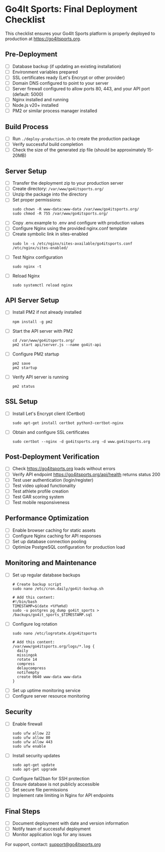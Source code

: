 # Go4It Sports: Final Deployment Checklist

This checklist ensures your Go4It Sports platform is properly deployed to production at https://go4itsports.org.

## Pre-Deployment

- [ ] Database backup (if updating an existing installation)
- [ ] Environment variables prepared
- [ ] SSL certificates ready (Let's Encrypt or other provider)
- [ ] Domain DNS configured to point to your server
- [ ] Server firewall configured to allow ports 80, 443, and your API port (default: 5000)
- [ ] Nginx installed and running
- [ ] Node.js v20+ installed
- [ ] PM2 or similar process manager installed

## Build Process

- [ ] Run `./deploy-production.sh` to create the production package
- [ ] Verify successful build completion
- [ ] Check the size of the generated zip file (should be approximately 15-20MB)

## Server Setup

- [ ] Transfer the deployment zip to your production server
- [ ] Create directory: `/var/www/go4itsports.org/`
- [ ] Unzip the package into the directory
- [ ] Set proper permissions:
  ```
  sudo chown -R www-data:www-data /var/www/go4itsports.org/
  sudo chmod -R 755 /var/www/go4itsports.org/
  ```
- [ ] Copy .env.example to .env and configure with production values
- [ ] Configure Nginx using the provided nginx.conf template
- [ ] Create symbolic link in sites-enabled
  ```
  sudo ln -s /etc/nginx/sites-available/go4itsports.conf /etc/nginx/sites-enabled/
  ```
- [ ] Test Nginx configuration
  ```
  sudo nginx -t
  ```
- [ ] Reload Nginx
  ```
  sudo systemctl reload nginx
  ```

## API Server Setup

- [ ] Install PM2 if not already installed
  ```
  npm install -g pm2
  ```
- [ ] Start the API server with PM2
  ```
  cd /var/www/go4itsports.org/
  pm2 start api/server.js --name go4it-api
  ```
- [ ] Configure PM2 startup
  ```
  pm2 save
  pm2 startup
  ```
- [ ] Verify API server is running
  ```
  pm2 status
  ```

## SSL Setup

- [ ] Install Let's Encrypt client (Certbot)
  ```
  sudo apt-get install certbot python3-certbot-nginx
  ```
- [ ] Obtain and configure SSL certificates
  ```
  sudo certbot --nginx -d go4itsports.org -d www.go4itsports.org
  ```

## Post-Deployment Verification

- [ ] Check https://go4itsports.org loads without errors
- [ ] Verify API endpoint https://go4itsports.org/api/health returns status 200
- [ ] Test user authentication (login/register)
- [ ] Test video upload functionality
- [ ] Test athlete profile creation
- [ ] Test GAR scoring system
- [ ] Test mobile responsiveness

## Performance Optimization

- [ ] Enable browser caching for static assets
- [ ] Configure Nginx caching for API responses
- [ ] Set up database connection pooling
- [ ] Optimize PostgreSQL configuration for production load

## Monitoring and Maintenance

- [ ] Set up regular database backups
  ```
  # Create backup script
  sudo nano /etc/cron.daily/go4it-backup.sh
  
  # Add this content:
  #!/bin/bash
  TIMESTAMP=$(date +%Y%m%d)
  sudo -u postgres pg_dump go4it_sports > /backups/go4it_sports_$TIMESTAMP.sql
  ```
- [ ] Configure log rotation
  ```
  sudo nano /etc/logrotate.d/go4itsports
  
  # Add this content:
  /var/www/go4itsports.org/logs/*.log {
    daily
    missingok
    rotate 14
    compress
    delaycompress
    notifempty
    create 0640 www-data www-data
  }
  ```
- [ ] Set up uptime monitoring service
- [ ] Configure server resource monitoring

## Security

- [ ] Enable firewall
  ```
  sudo ufw allow 22
  sudo ufw allow 80
  sudo ufw allow 443
  sudo ufw enable
  ```
- [ ] Install security updates
  ```
  sudo apt-get update
  sudo apt-get upgrade
  ```
- [ ] Configure fail2ban for SSH protection
- [ ] Ensure database is not publicly accessible
- [ ] Set secure file permissions
- [ ] Implement rate limiting in Nginx for API endpoints

## Final Steps

- [ ] Document deployment with date and version information
- [ ] Notify team of successful deployment
- [ ] Monitor application logs for any issues

For support, contact: support@go4itsports.org